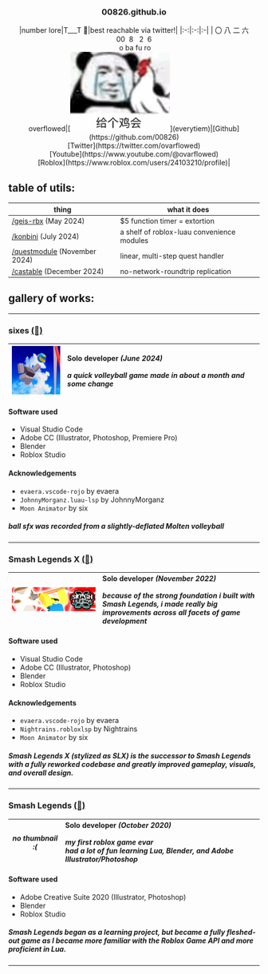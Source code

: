 <div align="center">
  <h3>00826.github.io</h3>
</div>


<div align="center">
|number lore|T___T 🐔|best reachable via twitter!|
|:-:|:-:|:-|
|&nbsp;〇&nbsp;八&nbsp;二&nbsp;六<br>00&nbsp;&nbsp;8&nbsp;&nbsp;&nbsp;2&nbsp;&nbsp;6 <br>&nbsp;o ba fu ro <br>overflowed|[<img src="Images/geigejihui.png" width="200"/>](everytiem)|[Github](https://github.com/00826)<br>[Twitter](https://twitter.com/ovarflowed)<br>[Youtube](https://www.youtube.com/@ovarflowed)<br>[Roblox](https://www.roblox.com/users/24103210/profile)|
</div>


## table of utils:

|thing|what it does|
|-|-|
|[/geis-rbx](https://github.com/00826/geis-rbx) (May 2024)|$5 function timer = extortion|
|[/konbini](https://github.com/00826/konbini) (July 2024)|a shelf of roblox-luau convenience modules|
|[/questmodule](https://github.com/00826/questmodule) (November 2024)|linear, multi-step quest handler|
|[/castable](https://github.com/00826/questmodule) (December 2024)|no-network-roundtrip replication|

## gallery of works:

---

### sixes [(🔗)](https://github.com/00826/konbini)
|<img src="Images/sixes-square.png" width="120"/>|<div style="text-align: left"> **Solo developer** <i>(June 2024)</i> <br><br>*a quick volleyball game made in about a month and some change* </div>|
|-|-|

#### Software used

- Visual Studio Code
- Adobe CC (Illustrator, Photoshop, Premiere Pro)
- Blender
- Roblox Studio

#### Acknowledgements

- `evaera.vscode-rojo` by evaera
- `JohnnyMorganz.luau-lsp` by JohnnyMorganz
- `Moon Animator` by six

##### ball sfx was recorded from a slightly-deflated Molten volleyball

---

### Smash Legends X [(🔗)](https://www.roblox.com/games/11586481578/)

|<img src="Images/slxthumb.png" width="650"/>|<div style="text-align: left"> **Solo developer** <i>(November 2022)</i> <br><br>*because of the strong foundation i built with Smash Legends, i made really big improvements across all facets of game development* </div>|
|-|-|

#### Software used

- Visual Studio Code
- Adobe CC (Illustrator, Photoshop)
- Blender
- Roblox Studio

#### Acknowledgements

- `evaera.vscode-rojo` by evaera
- `Nightrains.robloxlsp` by Nightrains
- `Moon Animator` by six

##### *Smash Legends X (stylized as SLX)* is the successor to *Smash Legends* with a fully reworked codebase and greatly improved gameplay, visuals, and overall design.

---

### Smash Legends [(🔗)](https://www.roblox.com/games/5630129588/)

|*no thumbnail :᠎(* |<div style="text-align: left"> **Solo developer** <i>(October 2020)</i> <br><br>*my first roblox game evar*<br>*had a lot of fun learning Lua, Blender, and Adobe Illustrator/Photoshop* </div>|
|-|-|

#### Software used

- Adobe Creative Suite 2020 (Illustrator, Photoshop)
- Blender
- Roblox Studio

##### *Smash Legends* began as a learning project, but became a fully fleshed-out game as I became more familiar with the Roblox Game API and more proficient in Lua.

---
